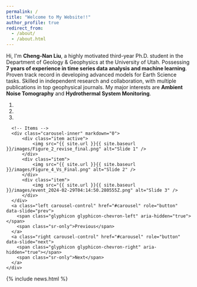 ```yaml
---
permalink: /
title: "Welcome to My Website!!"
author_profile: true
redirect_from: 
  - /about/
  - /about.html
---
```

Hi, I'm **Cheng-Nan Liu**, a highly motivated third-year Ph.D. student in the Department of Geology & Geophysics at the University of Utah. Possessing **7 years of experience in time series data analysis and machine learning**. Proven track record in developing advanced models for Earth Science tasks. Skilled in independent research and collaboration, with multiple publications in top geophysical journals. My major interests are **Ambient Noise Tomography** and **Hydrothermal System Monitoring**.

<div class="row">
  <div class="col-md-8">
    <div markdown="0" id="carousel" class="carousel slide" data-ride="carousel" data-interval="4000" data-pause="hover">
      <!-- Menu -->
      <ol class="carousel-indicators">
          <li data-target="#carousel" data-slide-to="0" class="active"></li>
          <li data-target="#carousel" data-slide-to="1"></li>
          <li data-target="#carousel" data-slide-to="2"></li>
      </ol>

      <!-- Items -->
      <div class="carousel-inner" markdown="0">
          <div class="item active">
              <img src="{{ site.url }}{{ site.baseurl }}/images/Figure_2_revise_final.png" alt="Slide 1" />
          </div>
          <div class="item">
              <img src="{{ site.url }}{{ site.baseurl }}/images/Figure_4_Vs_Final.png" alt="Slide 2" />
          </div>
          <div class="item">
              <img src="{{ site.url }}{{ site.baseurl }}/images/event_2024-02-29T04:14:50.280555Z.png" alt="Slide 3" />
          </div>
      </div>
      <a class="left carousel-control" href="#carousel" role="button" data-slide="prev">
        <span class="glyphicon glyphicon-chevron-left" aria-hidden="true"></span>
        <span class="sr-only">Previous</span>
      </a>
      <a class="right carousel-control" href="#carousel" role="button" data-slide="next">
        <span class="glyphicon glyphicon-chevron-right" aria-hidden="true"></span>
        <span class="sr-only">Next</span>
      </a>
    </div>
  </div>
  <div class="col-md-4">
    {% include news.html %}
  </div>
</div>
